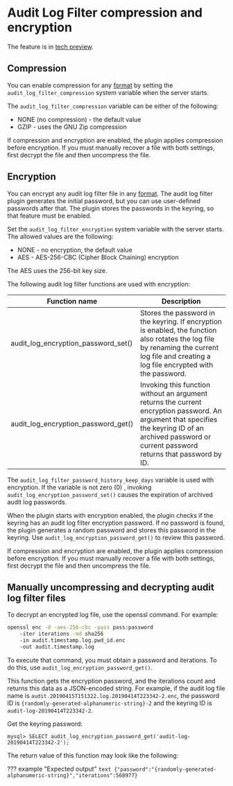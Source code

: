 # Audit Log Filter compression and encryption

The feature is in [tech preview](glossary.md#tech-preview).

## Compression

You can enable compression for any [format](audit-log-filter-formats.md) by setting the `audit_log_filter_compression` system variable when the server starts.

The `audit_log_filter_compression` variable can be either of the following:

* NONE (no compression) - the default value
* GZIP - uses the GNU Zip compression

If compression and encryption are enabled, the plugin applies compression before encryption. If you must manually recover a file with both settings, first decrypt the file and then uncompress the file.

## Encryption

You can encrypt any audit log filter file in any [format](audit-log-filter-formats.md). The audit log filter plugin generates the initial password, but you can use user-defined passwords after that. The plugin stores the passwords in the keyring, so that feature must be enabled.

Set the `audit_log_filter_encryption` system variable with the server starts. The allowed values are the following:

* NONE - no encryption, the default value
* AES - AES-256-CBC (Cipher Block Chaining) encryption

The AES uses the 256-bit key size.

The following audit log filter functions are used with encryption:

| Function name   | Description        |
| --------------- | ------------------ |
| audit_log_encryption_password_set() | Stores the password in the keyring. If encryption is enabled, the function also rotates the log file by renaming the current log file and creating a log file encrypted with the password.                                           |
| audit_log_encryption_password_get() | Invoking this function without an argument returns the current encryption password. An argument that specifies the keyring ID of an archived password or current password returns that password by ID. |

The `audit_log_filter_password_history_keep_days` variable is used with encryption. If the variable is not zero (0) , invoking `audit_log_encryption_password_set()` causes the expiration of archived audit log passwords.

When the plugin starts with encryption enabled, the plugin checks if the keyring has an audit log filter encryption password. If no password is found, the plugin generates a random password and stores this password in the keyring. Use `audit_log_encryption_password_get()` to review this password.

If compression and encryption are enabled, the plugin applies compression before encryption. If you must manually recover a file with both settings, first decrypt the file and then uncompress the file.

## Manually uncompressing and decrypting audit log filter files

To decrypt an encrypted log file, use the openssl command. For example:

```bash
openssl enc -d -aes-256-cbc -pass pass:password
    -iter iterations -md sha256
    -in audit.timestamp.log.pwd_id.enc
    -out audit.timestamp.log
```

To execute that command, you must obtain a password and iterations. To do this, use `audit_log_encryption_password_get()`. 

This function gets the encryption password, and the iterations count and returns this data as a JSON-encoded string. For example, if the audit log file name is `audit.20190415T151322.log.20190414T223342-2.enc`, the password ID is `{randomly-generated-alphanumeric-string}-2` and the keyring ID is `audit-log-20190414T223342-2`. 

Get the keyring password:

```mysql
mysql> SELECT audit_log_encryption_password_get('audit-log-20190414T223342-2');
```

The return value of this function may look like the following:

??? example "Expected output"
    ```text
    {"password":"{randomly-generated-alphanumeric-string}","iterations":568977}
    ```

